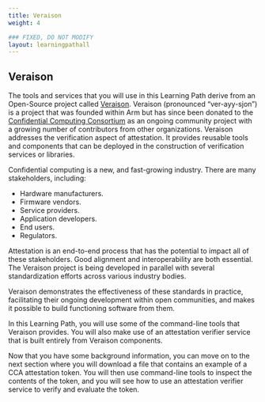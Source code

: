 ```yaml
---
title: Veraison
weight: 4

### FIXED, DO NOT MODIFY
layout: learningpathall
---
```


## Veraison

The tools and services that you will use in this Learning Path derive from an Open-Source project called [Veraison](https://github.com/veraison). Veraison (pronounced “ver-ayy-sjon”) is a project that was founded within Arm but has since been donated to the [Confidential Computing Consortium](https://confidentialcomputing.io/) as an ongoing community project with a growing number of contributors from other organizations. Veraison addresses the verification aspect of attestation. It provides reusable tools and components that can be deployed in the construction of verification services or libraries.

Confidential computing is a new, and fast-growing industry. There are many stakeholders,  including:

* Hardware manufacturers.
* Firmware vendors.
* Service providers.
* Application developers.
* End users.
* Regulators.

Attestation is an end-to-end process that has the potential to impact all of these stakeholders. Good alignment and interoperability are both essential. The Veraison project is being developed in parallel with several standardization efforts across various industry bodies. 

Veraison demonstrates the effectiveness of these standards in practice, facilitating their ongoing development within open communities, and makes it possible to build functioning software from them.

In this Learning Path, you will use some of the command-line tools that Veraison provides. You will also make use of an attestation verifier service that is built entirely from Veraison components.

Now that you have some background information, you can move on to the next section where you will download a file that contains an example of a CCA attestation token. You will then use command-line tools to inspect the contents of the token, and you will see how to use an attestation verifier service to verify and evaluate the token.
